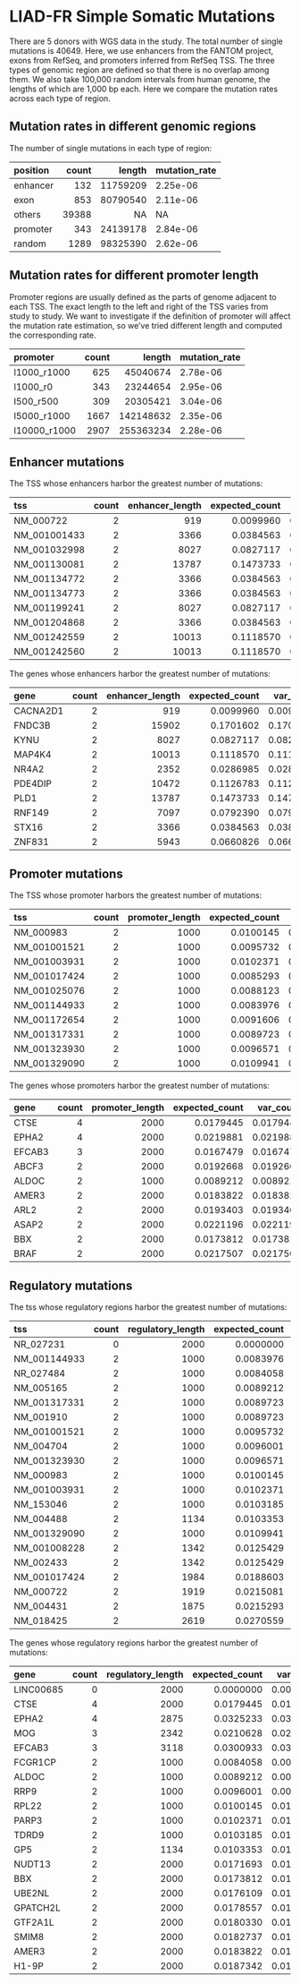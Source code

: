LIAD-FR Simple Somatic Mutations
================

There are 5 donors with WGS data in the study. The total number of
single mutations is 40649. Here, we use enhancers from the FANTOM
project, exons from RefSeq, and promoters inferred from RefSeq TSS. The
three types of genomic region are defined so that there is no overlap
among them. We also take 100,000 random intervals from human genome, the
lengths of which are 1,000 bp each. Here we compare the mutation rates
across each type of region.

## Mutation rates in different genomic regions

The number of single mutations in each type of region:

| position | count |   length | mutation\_rate |
| :------- | ----: | -------: | :------------- |
| enhancer |   132 | 11759209 | 2.25e-06       |
| exon     |   853 | 80790540 | 2.11e-06       |
| others   | 39388 |       NA | NA             |
| promoter |   343 | 24139178 | 2.84e-06       |
| random   |  1289 | 98325390 | 2.62e-06       |

## Mutation rates for different promoter length

Promoter regions are usually defined as the parts of genome adjacent to
each TSS. The exact length to the left and right of the TSS varies from
study to study. We want to investigate if the definition of promoter
will affect the mutation rate estimation, so we’ve tried different
length and computed the corresponding rate.

| promoter      | count |    length | mutation\_rate |
| :------------ | ----: | --------: | :------------- |
| l1000\_r1000  |   625 |  45040674 | 2.78e-06       |
| l1000\_r0     |   343 |  23244654 | 2.95e-06       |
| l500\_r500    |   309 |  20305421 | 3.04e-06       |
| l5000\_r1000  |  1667 | 142148632 | 2.35e-06       |
| l10000\_r1000 |  2907 | 255363234 | 2.28e-06       |

## Enhancer mutations

The TSS whose enhancers harbor the greatest number of
mutations:

| tss           | count | enhancer\_length | expected\_count | var\_count |  p\_value |
| :------------ | ----: | ---------------: | --------------: | ---------: | --------: |
| NM\_000722    |     2 |              919 |       0.0099960 |  0.0099960 | 0.0000002 |
| NM\_001001433 |     2 |             3366 |       0.0384563 |  0.0384562 | 0.0000092 |
| NM\_001032998 |     2 |             8027 |       0.0827117 |  0.0827116 | 0.0000886 |
| NM\_001130081 |     2 |            13787 |       0.1473733 |  0.1473730 | 0.0004778 |
| NM\_001134772 |     2 |             3366 |       0.0384563 |  0.0384562 | 0.0000092 |
| NM\_001134773 |     2 |             3366 |       0.0384563 |  0.0384562 | 0.0000092 |
| NM\_001199241 |     2 |             8027 |       0.0827117 |  0.0827116 | 0.0000886 |
| NM\_001204868 |     2 |             3366 |       0.0384563 |  0.0384562 | 0.0000092 |
| NM\_001242559 |     2 |            10013 |       0.1118570 |  0.1118567 | 0.0002145 |
| NM\_001242560 |     2 |            10013 |       0.1118570 |  0.1118567 | 0.0002145 |

The genes whose enhancers harbor the greatest number of
mutations:

| gene     | count | enhancer\_length | expected\_count | var\_count |  p\_value |
| :------- | ----: | ---------------: | --------------: | ---------: | --------: |
| CACNA2D1 |     2 |              919 |       0.0099960 |  0.0099960 | 0.0000002 |
| FNDC3B   |     2 |            15902 |       0.1701602 |  0.1701598 | 0.0007232 |
| KYNU     |     2 |             8027 |       0.0827117 |  0.0827116 | 0.0000886 |
| MAP4K4   |     2 |            10013 |       0.1118570 |  0.1118567 | 0.0002145 |
| NR4A2    |     2 |             2352 |       0.0286985 |  0.0286984 | 0.0000039 |
| PDE4DIP  |     2 |            10472 |       0.1126783 |  0.1126781 | 0.0002192 |
| PLD1     |     2 |            13787 |       0.1473733 |  0.1473730 | 0.0004778 |
| RNF149   |     2 |             7097 |       0.0792390 |  0.0792388 | 0.0000781 |
| STX16    |     2 |             3366 |       0.0384563 |  0.0384562 | 0.0000092 |
| ZNF831   |     2 |             5943 |       0.0660826 |  0.0660824 | 0.0000458 |

## Promoter mutations

The TSS whose promoter harbors the greatest number of
mutations:

| tss           | count | promoter\_length | expected\_count | var\_count | p\_value |
| :------------ | ----: | ---------------: | --------------: | ---------: | -------: |
| NM\_000983    |     2 |             1000 |       0.0100145 |  0.0100144 |    2e-07 |
| NM\_001001521 |     2 |             1000 |       0.0095732 |  0.0095731 |    1e-07 |
| NM\_001003931 |     2 |             1000 |       0.0102371 |  0.0102371 |    2e-07 |
| NM\_001017424 |     2 |             1000 |       0.0085293 |  0.0085293 |    1e-07 |
| NM\_001025076 |     2 |             1000 |       0.0088123 |  0.0088122 |    1e-07 |
| NM\_001144933 |     2 |             1000 |       0.0083976 |  0.0083975 |    1e-07 |
| NM\_001172654 |     2 |             1000 |       0.0091606 |  0.0091605 |    1e-07 |
| NM\_001317331 |     2 |             1000 |       0.0089723 |  0.0089722 |    1e-07 |
| NM\_001323930 |     2 |             1000 |       0.0096571 |  0.0096571 |    1e-07 |
| NM\_001329090 |     2 |             1000 |       0.0109941 |  0.0109941 |    2e-07 |

The genes whose promoters harbor the greatest number of
mutations:

| gene   | count | promoter\_length | expected\_count | var\_count | p\_value |
| :----- | ----: | ---------------: | --------------: | ---------: | -------: |
| CTSE   |     4 |             2000 |       0.0179445 |  0.0179445 |  0.0e+00 |
| EPHA2  |     4 |             2000 |       0.0219881 |  0.0219881 |  0.0e+00 |
| EFCAB3 |     3 |             2000 |       0.0167479 |  0.0167479 |  0.0e+00 |
| ABCF3  |     2 |             2000 |       0.0192668 |  0.0192668 |  1.2e-06 |
| ALDOC  |     2 |             1000 |       0.0089212 |  0.0089212 |  1.0e-07 |
| AMER3  |     2 |             2000 |       0.0183822 |  0.0183822 |  1.0e-06 |
| ARL2   |     2 |             2000 |       0.0193403 |  0.0193403 |  1.2e-06 |
| ASAP2  |     2 |             2000 |       0.0221196 |  0.0221196 |  1.8e-06 |
| BBX    |     2 |             2000 |       0.0173812 |  0.0173812 |  9.0e-07 |
| BRAF   |     2 |             2000 |       0.0217507 |  0.0217507 |  1.7e-06 |

## Regulatory mutations

The tss whose regulatory regions harbor the greatest number of
mutations:

| tss           | count | regulatory\_length | expected\_count | var\_count | p\_value |
| :------------ | ----: | -----------------: | --------------: | ---------: | -------: |
| NR\_027231    |     0 |               2000 |       0.0000000 |  0.0000000 |  0.0e+00 |
| NM\_001144933 |     2 |               1000 |       0.0083976 |  0.0083975 |  1.0e-07 |
| NR\_027484    |     2 |               1000 |       0.0084058 |  0.0084058 |  1.0e-07 |
| NM\_005165    |     2 |               1000 |       0.0089212 |  0.0089212 |  1.0e-07 |
| NM\_001317331 |     2 |               1000 |       0.0089723 |  0.0089722 |  1.0e-07 |
| NM\_001910    |     2 |               1000 |       0.0089723 |  0.0089722 |  1.0e-07 |
| NM\_001001521 |     2 |               1000 |       0.0095732 |  0.0095731 |  1.0e-07 |
| NM\_004704    |     2 |               1000 |       0.0096001 |  0.0096001 |  1.0e-07 |
| NM\_001323930 |     2 |               1000 |       0.0096571 |  0.0096571 |  1.0e-07 |
| NM\_000983    |     2 |               1000 |       0.0100145 |  0.0100144 |  2.0e-07 |
| NM\_001003931 |     2 |               1000 |       0.0102371 |  0.0102371 |  2.0e-07 |
| NM\_153046    |     2 |               1000 |       0.0103185 |  0.0103185 |  2.0e-07 |
| NM\_004488    |     2 |               1134 |       0.0103353 |  0.0103353 |  2.0e-07 |
| NM\_001329090 |     2 |               1000 |       0.0109941 |  0.0109941 |  2.0e-07 |
| NM\_001008228 |     2 |               1342 |       0.0125429 |  0.0125429 |  3.0e-07 |
| NM\_002433    |     2 |               1342 |       0.0125429 |  0.0125429 |  3.0e-07 |
| NM\_001017424 |     2 |               1984 |       0.0188603 |  0.0188603 |  1.1e-06 |
| NM\_000722    |     2 |               1919 |       0.0215081 |  0.0215081 |  1.6e-06 |
| NM\_004431    |     2 |               1875 |       0.0215293 |  0.0215292 |  1.6e-06 |
| NM\_018425    |     2 |               2619 |       0.0270559 |  0.0270558 |  3.2e-06 |

The genes whose regulatory regions harbor the greatest number of
mutations:

| gene      | count | regulatory\_length | expected\_count | var\_count | p\_value |
| :-------- | ----: | -----------------: | --------------: | ---------: | -------: |
| LINC00685 |     0 |               2000 |       0.0000000 |  0.0000000 |  0.0e+00 |
| CTSE      |     4 |               2000 |       0.0179445 |  0.0179445 |  0.0e+00 |
| EPHA2     |     4 |               2875 |       0.0325233 |  0.0325233 |  0.0e+00 |
| MOG       |     3 |               2342 |       0.0210628 |  0.0210627 |  0.0e+00 |
| EFCAB3    |     3 |               3118 |       0.0300933 |  0.0300932 |  0.0e+00 |
| FCGR1CP   |     2 |               1000 |       0.0084058 |  0.0084058 |  1.0e-07 |
| ALDOC     |     2 |               1000 |       0.0089212 |  0.0089212 |  1.0e-07 |
| RRP9      |     2 |               1000 |       0.0096001 |  0.0096001 |  1.0e-07 |
| RPL22     |     2 |               1000 |       0.0100145 |  0.0100144 |  2.0e-07 |
| PARP3     |     2 |               1000 |       0.0102371 |  0.0102371 |  2.0e-07 |
| TDRD9     |     2 |               1000 |       0.0103185 |  0.0103185 |  2.0e-07 |
| GP5       |     2 |               1134 |       0.0103353 |  0.0103353 |  2.0e-07 |
| NUDT13    |     2 |               2000 |       0.0171693 |  0.0171693 |  8.0e-07 |
| BBX       |     2 |               2000 |       0.0173812 |  0.0173812 |  9.0e-07 |
| UBE2NL    |     2 |               2000 |       0.0176109 |  0.0176109 |  9.0e-07 |
| GPATCH2L  |     2 |               2000 |       0.0178557 |  0.0178556 |  9.0e-07 |
| GTF2A1L   |     2 |               2000 |       0.0180330 |  0.0180330 |  1.0e-06 |
| SMIM8     |     2 |               2000 |       0.0182737 |  0.0182736 |  1.0e-06 |
| AMER3     |     2 |               2000 |       0.0183822 |  0.0183822 |  1.0e-06 |
| H1-9P     |     2 |               2000 |       0.0187342 |  0.0187342 |  1.1e-06 |
